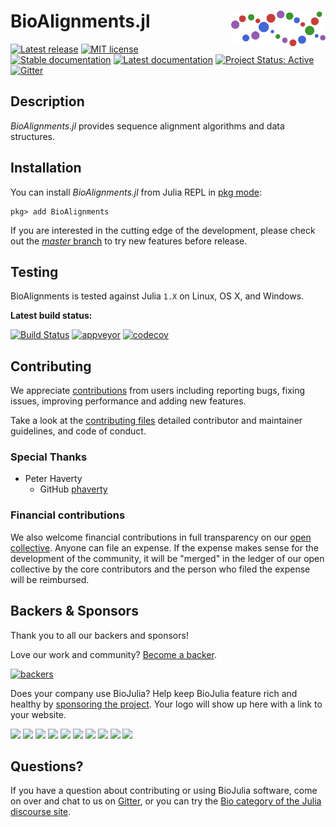 # <img src="./sticker.svg" width="30%" align="right" /> BioAlignments.jl

[![Latest release](https://img.shields.io/github/release/BioJulia/BioAlignments.jl.svg)](https://github.com/BioJulia/BioAlignments.jl/releases/latest)
[![MIT license](https://img.shields.io/badge/license-MIT-green.svg)](https://github.com/BioJulia/BioAlignments.jl/blob/master/LICENSE)
[![Stable documentation](https://img.shields.io/badge/docs-stable-blue.svg)](https://biojulia.github.io/BioAlignments.jl/stable)
[![Latest documentation](https://img.shields.io/badge/docs-dev-blue.svg)](https://biojulia.github.io/BioAlignments.jl/dev)
[![Project Status: Active](https://www.repostatus.org/badges/latest/active.svg)](https://www.repostatus.org/#active)
[![Gitter](https://badges.gitter.im/BioJulia/BioAlignments.jl.svg)](https://gitter.im/BioJulia/BioAlignments.jl?utm_source=badge&utm_medium=badge&utm_campaign=pr-badge)

## Description

*BioAlignments.jl* provides sequence alignment algorithms and data structures.

## Installation

You can install *BioAlignments.jl* from Julia REPL in [pkg mode](https://docs.julialang.org/en/v1/stdlib/Pkg/):

```
pkg> add BioAlignments
```

If you are interested in the cutting edge of the development, please check out the [*master* branch](https://github.com/BioJulia/BioAlignments.jl/tree/master) to try new features before release.

## Testing

BioAlignments is tested against Julia `1.X` on Linux, OS X, and Windows.

**Latest build status:**

[![Build Status](https://github.com/BioJulia/BioAlignments.jl/workflows/CI/badge.svg)](https://github.com/BioJulia/BioAlignments.jl/actions)
[![appveyor](https://ci.appveyor.com/api/projects/status/klkynmkr1tgd30gq/branch/master?svg=true)](https://ci.appveyor.com/project/Ward9250/bioalignments-jl/branch/master)
[![codecov](https://codecov.io/gh/BioJulia/BioAlignments.jl/branch/master/graph/badge.svg)](https://codecov.io/gh/BioJulia/BioAlignments.jl)

## Contributing

We appreciate [contributions](https://github.com/BioJulia/BioAlignments.jl/graphs/contributors) from users including reporting bugs, fixing issues, improving performance and adding new features.

Take a look at the [contributing files](https://github.com/BioJulia/Contributing) detailed contributor and maintainer guidelines, and code of conduct.

### Special Thanks

- Peter Haverty
  - GitHub [phaverty](https://github.com/phaverty)

### Financial contributions

We also welcome financial contributions in full transparency on our [open collective](https://opencollective.com/biojulia).
Anyone can file an expense.
If the expense makes sense for the development of the community, it will be "merged" in the ledger of our open collective by the core contributors and the person who filed the expense will be reimbursed.

## Backers & Sponsors

Thank you to all our backers and sponsors!

Love our work and community? [Become a backer](https://opencollective.com/biojulia#backer).

[![backers](https://opencollective.com/biojulia/backers.svg?width=890)](https://opencollective.com/biojulia#backers)

Does your company use BioJulia? Help keep BioJulia feature rich and healthy by [sponsoring the project](https://opencollective.com/biojulia#sponsor).
Your logo will show up here with a link to your website.

[![](https://opencollective.com/biojulia/sponsor/0/avatar.svg)](https://opencollective.com/biojulia/sponsor/0/website)
[![](https://opencollective.com/biojulia/sponsor/1/avatar.svg)](https://opencollective.com/biojulia/sponsor/1/website)
[![](https://opencollective.com/biojulia/sponsor/2/avatar.svg)](https://opencollective.com/biojulia/sponsor/2/website)
[![](https://opencollective.com/biojulia/sponsor/3/avatar.svg)](https://opencollective.com/biojulia/sponsor/3/website)
[![](https://opencollective.com/biojulia/sponsor/4/avatar.svg)](https://opencollective.com/biojulia/sponsor/4/website)
[![](https://opencollective.com/biojulia/sponsor/5/avatar.svg)](https://opencollective.com/biojulia/sponsor/5/website)
[![](https://opencollective.com/biojulia/sponsor/6/avatar.svg)](https://opencollective.com/biojulia/sponsor/6/website)
[![](https://opencollective.com/biojulia/sponsor/7/avatar.svg)](https://opencollective.com/biojulia/sponsor/7/website)
[![](https://opencollective.com/biojulia/sponsor/8/avatar.svg)](https://opencollective.com/biojulia/sponsor/8/website)
[![](https://opencollective.com/biojulia/sponsor/9/avatar.svg)](https://opencollective.com/biojulia/sponsor/9/website)

## Questions?

If you have a question about contributing or using BioJulia software, come on over and chat to us on [Gitter](https://gitter.im/BioJulia/General), or you can try the [Bio category of the Julia discourse site](https://discourse.julialang.org/c/domain/bio).
